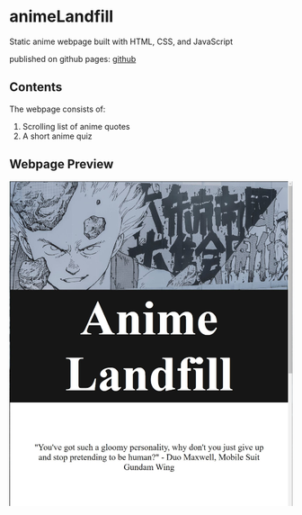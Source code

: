 # animeLandfill
Static anime webpage built with HTML, CSS, and JavaScript


published on github pages: [github](https://ahorner721.github.io/animeLandfill/)

## Contents
The webpage consists of:
1. Scrolling list of anime quotes
2. A short anime quiz

## Webpage Preview
![Screenshot](/images/animeLandfill-screenshot1.JPG)
